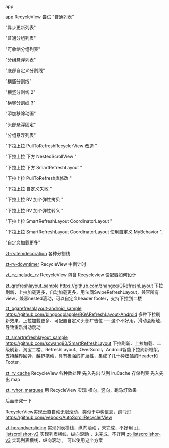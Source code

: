 app

[app](app) RecycleView 尝试
"普通列表"

"异步更新列表"

"普通分组列表"

"可收缩分组列表"

"分组悬浮列表"

"底部自定义分割线"

"横竖分割线"

"横竖分割线 2"

"横竖分割线 3"

"添加移除动画"

"头部悬浮固定"

"分组悬浮列表"

"下拉上拉 PullToRefreshRecyclerView 改造 "

"下拉上拉 下方 NestedScrollView "

"下拉上拉 下方 SmartRefreshLayout "

"下拉上拉 PullToRefresh库修改 "

"下拉上拉 自定义失败 "

"下拉上拉 RV 加个弹性拷贝 "

"下拉上拉 RV 加个弹性转义 "

"下拉上拉 SmartRefreshLayout CoordinatorLayout "

"下拉上拉 SmartRefreshLayout CoordinatorLayout 使用自定义 MyBehavior ",

"自定义加载更多"

[zt-rvitemdecoration](zt-rvitemdecoration) 各种分割线


[zt-rv-downtimer](zt-rv-downtimer) RecycleView 中倒计时


[zt_rv_include_rv](zt_rv_include_rv)
RecycleView 包含 Recycleview 设配器如何设计

[zt_qrefreshlayout_sample](zt_qrefreshlayout_sample)
https://github.com/zhangxq/QRefreshLayout 
下拉刷新，上拉加载更多，自动加载更多，用法同SwipeRefreshLayout，兼容所有view，兼容nested滚动，可以自定义header footer，支持下拉到二楼


[zt_bgarefreshlayout-android_sample](zt_bgarefreshlayout-android_sample)
https://github.com/bingoogolapple/BGARefreshLayout-Android
多种下拉刷新效果、上拉加载更多、可配置自定义头部广告位
--- 这个不好用，滑动会断触，导致重新滑动跳动


[zt_smartrefreshlayout_sample](zt_smartrefreshlayout_sample)
https://github.com/scwang90/SmartRefreshLayout
下拉刷新、上拉加载、二级刷新、淘宝二楼、RefreshLayout、OverScroll，Android智能下拉刷新框架，支持越界回弹、越界拖动，具有极强的扩展性，集成了几十种炫酷的Header和 Footer。


[zt_rv_cache](zt_rv_cache)
RecycleView 各种数处理
先入先出 队列
lruCache 存储列表
先入先出 map


[zt_rvhor_marquee](zt_rvhor_marquee)
用 RecycleView 实现 横向，竖向，跑马灯效果


后面研究一下

RecyclerView实现垂直自动无限滚动，类似于中奖信息，跑马灯
https://github.com/yebook/AutoScrollRecyclerView


[zt-horandversliding](zt-listscrollshor-v1)
实现列表横线，纵向滚动 ，未完成，不好用
[zt-listscrollshor-v2](zt-listscrollshor-v2)
实现列表横线，纵向滚动 ，未完成，不好用
[zt-listscrollshor-v3](zt-listscrollshor-v3)
实现列表横线，纵向滚动 ， 可以使用这个方案